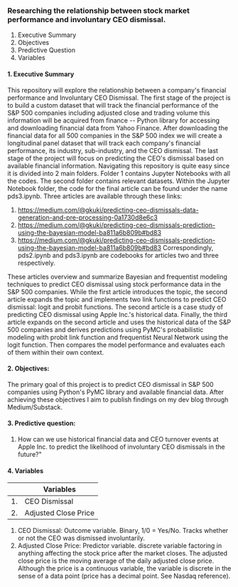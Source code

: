 ### Researching the relationship between stock market performance and involuntary CEO dismissal. 
1. Executive Summary
2. Objectives
3. Predictive Question
4. Variables

#### 1. Executive Summary

This repository will explore the relationship between a company's financial performance and Involuntary CEO Dismissal. The first stage of the project is to build a custom dataset that will track the financial performance of the S&P 500 companies including adjusted close and trading volume this information will be acquired from finance -- Python library for accessing and downloading financial data from Yahoo Finance. After downloading the financial data for all 500 companies in the S&P 500 index we will create a longitudinal panel dataset that will track each company's financial performance, its industry, sub-industry, and the CEO dismissal. The last stage of the project will focus on predicting the CEO's dismissal based on available financial information. 
Navigating this repository is quite easy since it is divided into 2 main folders. Folder 1 contains Jupyter Notebooks with all the codes. The second folder contains relevant datasets. 
Within the Jupyter Notebook folder, the code for the final article can be found under the name pds3.ipynb. Three articles are available through these links: 
1. https://medium.com/@gkuki/predicting-ceo-dismissals-data-generation-and-pre-processing-0a1730d8e6c3
2. https://medium.com/@gkuki/predicting-ceo-dismissals-prediction-using-the-bayesian-model-ba811a6b809b#bd83
3. https://medium.com/@gkuki/predicting-ceo-dismissals-prediction-using-the-bayesian-model-ba811a6b809b#bd83
Correspondingly, pds2.ipynb and pds3.ipynb are codebooks for articles two and three respectively.

These articles overview and summarize Bayesian and frequentist modeling techniques to predict CEO dismissal using stock performance data in the S&P 500 companies. While the first article introduces the topic, the second article expands the topic and implements two link functions to predict CEO dismissal: logit and probit functions. The second article is a case study of predicting CEO dismissal using Apple Inc.'s historical data. Finally, the third article expands on the second article and uses the historical data of the S&P 500 companies and derives predictions using PyMC's probabilistic modeling with probit link function and frequentist Neural Network using the logit function. Then compares the model performance and evaluates each of them within their own context. 


#### 2. Objectives: 
The primary goal of this project is to predict CEO dismissal in S&P 500 companies using Python's PyMC library and available financial data. After achieving these objectives I aim to publish findings on my dev blog through Medium/Substack. 
#### 3. Predictive question: 
1. How can we use historical financial data and CEO turnover events at Apple Inc. to predict the likelihood of involuntary CEO dismissals in the future?"

#### 4. Variables

|  | Variables |
| ------------- | ------------- |
|  1. | CEO Dismissal  |
|  2. | Adjusted Close Price |

1. CEO Dismissal: Outcome variable. Binary, 1/0 = Yes/No. Tracks whether or not the CEO was dismissed involuntarily.
2. Adjusted Close Price: Predictor variable. discrete variable factoring in anything affecting the stock price after the market closes. The adjusted close price is the moving average of the daily adjusted close price. Although the price is a continuous variable, the variable is discrete in the sense of a data point (price has a decimal point. See Nasdaq reference). 


